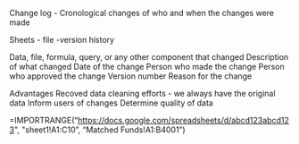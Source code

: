 Change log - Cronological changes of who and when the changes were made

Sheets - file -version history

Data, file, formula, query, or any other component that changed
Description of what changed
Date of the change
Person who made the change
Person who approved the change 
Version number 
Reason for the change

Advantages 
Recoved data cleaning efforts - we always have the original data 
Inform users of changes 
Determine quality of data 


=IMPORTRANGE(“https://docs.google.com/spreadsheets/d/abcd123abcd123", "sheet1!A1:C10”, “Matched Funds!A1:B4001”)